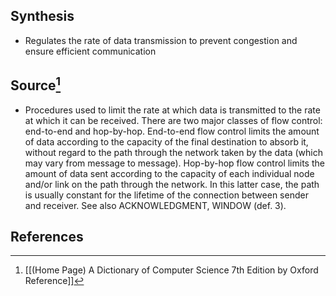 ## Synthesis
- Regulates the rate of data transmission to prevent congestion and ensure efficient communication
## Source[^1]
- Procedures used to limit the rate at which data is transmitted to the rate at which it can be received. There are two major classes of flow control: end-to-end and hop-by-hop. End-to-end flow control limits the amount of data according to the capacity of the final destination to absorb it, without regard to the path through the network taken by the data (which may vary from message to message). Hop-by-hop flow control limits the amount of data sent according to the capacity of each individual node and/or link on the path through the network. In this latter case, the path is usually constant for the lifetime of the connection between sender and receiver. See also ACKNOWLEDGMENT, WINDOW (def. 3).
## References

[^1]: [[(Home Page) A Dictionary of Computer Science 7th Edition by Oxford Reference]]
